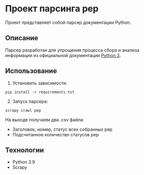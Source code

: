 # Проект парсинга pep
Проект представляет собой парсер документации Python.

## Описание
Парсер разработан для упрощения процесса сбора и анализа информации из официальной документации [Python 3](https://docs.python.org/3/).

## Использование

1. Установить зависимости:

```
pip install -r requirements.txt
```
2. Запуск парсера:
```
scrapy crawl pep
```

На выходе получаем два .csv файла: 
* Заголовок, номер, статус всех собранных pep
* Подсчитанное количество статусов pep

## Технологии
* Python 3.9
* Scrapy
